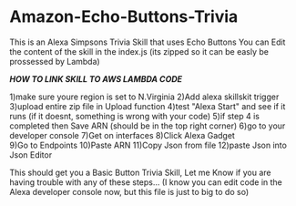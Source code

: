 # Amazon-Echo-Buttons-Trivia
This is an Alexa Simpsons Trivia Skill that uses Echo Buttons You can Edit the content of the skill in the index.js (its zipped so it can be easly be prossessed by Lambda) 

*******HOW TO LINK SKILL TO AWS LAMBDA CODE*******

1)make sure youre region is set to N.Virginia
2)Add alexa skillskit trigger
3)upload entire zip file in Upload function
4)test "Alexa Start" and see if it runs (if it doesnt, something is wrong with your code)
5)if step 4 is completed then Save ARN (should be in the top right corner)
6)go to your developer console
7)Get on interfaces
8)Click Alexa Gadget  
9)Go to Endpoints
10)Paste ARN
11)Copy Json from file
12)paste Json into Json Editor

This should get you a Basic Button Trivia Skill, Let me Know if you are having trouble with any of these steps... (I know you can edit code in the Alexa developer console now, but this file is just to big to do so)
